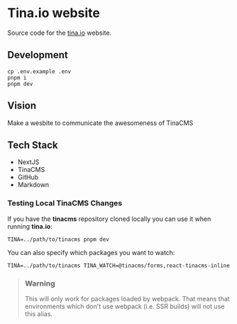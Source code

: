 # Tina.io website

Source code for the [tina.io](https://tina.io) website.

## Development

```
cp .env.example .env
pnpm i
pnpm dev
```

## Vision
Make a wesbite to communicate the awesomeness of TinaCMS

## Tech Stack
- NextJS
- TinaCMS
- GitHub
- Markdown


### Testing Local TinaCMS Changes

If you have the **tinacms** repository cloned locally you can use it when running **tina.io**:

```
TINA=../path/to/tinacms pnpm dev
```

You can also specify which packages you want to watch:

```
TINA=../path/to/tinacms TINA_WATCH=@tinacms/forms,react-tinacms-inline
```

> ### Warning
>
> This will only work for packages loaded by webpack. That means that environments which don't use
> webpack (i.e. SSR builds) will not use this alias.

